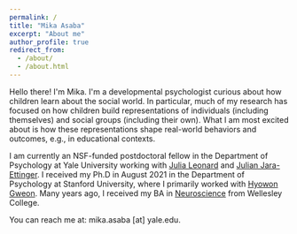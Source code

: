 ```yaml
---
permalink: /
title: "Mika Asaba"
excerpt: "About me"
author_profile: true
redirect_from: 
  - /about/
  - /about.html
---
```


Hello there! I'm Mika. I'm a developmental psychologist curious about how children learn about the social world. In particular, much of my research has focused on how children build representations of individuals (including themselves) and social groups (including their own). What I am most excited about is how these representations shape real-world behaviors and outcomes, e.g., in educational contexts.

I am currently an NSF-funded postdoctoral fellow in the Department of Psychology at Yale University working with [Julia Leonard](https://jlnrd.github.io/) and [Julian Jara-Ettinger](https://compdevlab.yale.edu/). I received my Ph.D in August 2021 in the Department of Psychology at Stanford University, where I primarily worked with [Hyowon Gweon](https://web.stanford.edu/~hyo/Home.html). Many years ago, I received my BA in [Neuroscience](https://www.wellesley.edu/neuroscience) from Wellesley College.

You can reach me at: mika.asaba [at] yale.edu.

